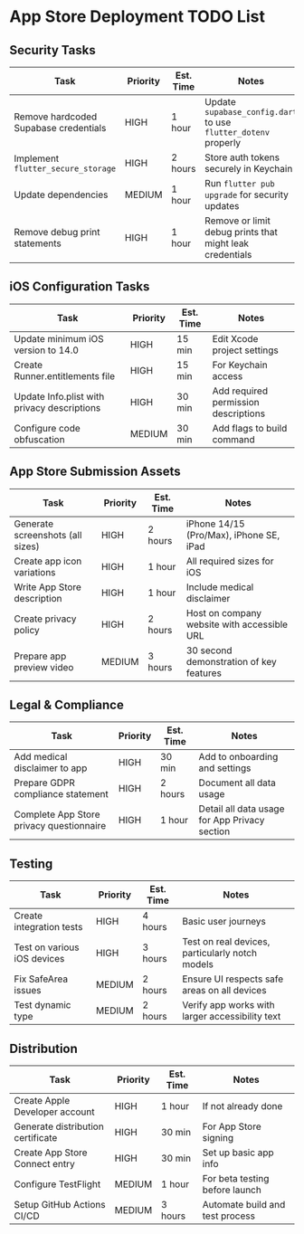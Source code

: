 # App Store Deployment TODO List

## Security Tasks

| Task | Priority | Est. Time | Notes |
|------|----------|-----------|-------|
| Remove hardcoded Supabase credentials | HIGH | 1 hour | Update `supabase_config.dart` to use `flutter_dotenv` properly |
| Implement `flutter_secure_storage` | HIGH | 2 hours | Store auth tokens securely in Keychain |
| Update dependencies | MEDIUM | 1 hour | Run `flutter pub upgrade` for security updates |
| Remove debug print statements | HIGH | 1 hour | Remove or limit debug prints that might leak credentials |

## iOS Configuration Tasks

| Task | Priority | Est. Time | Notes |
|------|----------|-----------|-------|
| Update minimum iOS version to 14.0 | HIGH | 15 min | Edit Xcode project settings |
| Create Runner.entitlements file | HIGH | 15 min | For Keychain access |
| Update Info.plist with privacy descriptions | HIGH | 30 min | Add required permission descriptions |
| Configure code obfuscation | MEDIUM | 30 min | Add flags to build command |

## App Store Submission Assets

| Task | Priority | Est. Time | Notes |
|------|----------|-----------|-------|
| Generate screenshots (all sizes) | HIGH | 2 hours | iPhone 14/15 (Pro/Max), iPhone SE, iPad |
| Create app icon variations | HIGH | 1 hour | All required sizes for iOS |
| Write App Store description | HIGH | 1 hour | Include medical disclaimer |
| Create privacy policy | HIGH | 2 hours | Host on company website with accessible URL |
| Prepare app preview video | MEDIUM | 3 hours | 30 second demonstration of key features |

## Legal & Compliance

| Task | Priority | Est. Time | Notes |
|------|----------|-----------|-------|
| Add medical disclaimer to app | HIGH | 30 min | Add to onboarding and settings |
| Prepare GDPR compliance statement | HIGH | 2 hours | Document all data usage |
| Complete App Store privacy questionnaire | HIGH | 1 hour | Detail all data usage for App Privacy section |

## Testing

| Task | Priority | Est. Time | Notes |
|------|----------|-----------|-------|
| Create integration tests | HIGH | 4 hours | Basic user journeys |
| Test on various iOS devices | HIGH | 3 hours | Test on real devices, particularly notch models |
| Fix SafeArea issues | MEDIUM | 2 hours | Ensure UI respects safe areas on all devices |
| Test dynamic type | MEDIUM | 2 hours | Verify app works with larger accessibility text |

## Distribution

| Task | Priority | Est. Time | Notes |
|------|----------|-----------|-------|
| Create Apple Developer account | HIGH | 1 hour | If not already done |
| Generate distribution certificate | HIGH | 30 min | For App Store signing |
| Create App Store Connect entry | HIGH | 30 min | Set up basic app info |
| Configure TestFlight | MEDIUM | 1 hour | For beta testing before launch |
| Setup GitHub Actions CI/CD | MEDIUM | 3 hours | Automate build and test process | 